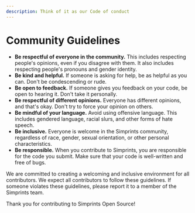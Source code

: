 ```yaml
---
description: Think of it as our Code of conduct
---
```


# Community Guidelines

* **Be respectful of everyone in the community.** This includes respecting people's opinions, even if you disagree with them. It also includes respecting people's pronouns and gender identity.
* **Be kind and helpful.** If someone is asking for help, be as helpful as you can. Don't be condescending or rude.
* **Be open to feedback.** If someone gives you feedback on your code, be open to hearing it. Don't take it personally.
* **Be respectful of different opinions.** Everyone has different opinions, and that's okay. Don't try to force your opinion on others.
* **Be mindful of your language.** Avoid using offensive language. This includes gendered language, racial slurs, and other forms of hate speech.
* **Be inclusive.** Everyone is welcome in the Simprints community, regardless of race, gender, sexual orientation, or other personal characteristics.
* **Be responsible.** When you contribute to Simprints, you are responsible for the code you submit. Make sure that your code is well-written and free of bugs.

We are committed to creating a welcoming and inclusive environment for all contributors. We expect all contributors to follow these guidelines. If someone violates these guidelines, please report it to a member of the Simprints team.

Thank you for contributing to Simprints Open Source!
